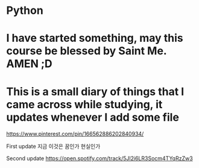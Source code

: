 # Python
# I have started something, may this course be blessed by Saint Me. AMEN ;D
# This is a small diary of things that I came across while studying, it updates whenever I add some file

https://www.pinterest.com/pin/166562886202840934/

First update
지금 이것은
꿈인가 현실인가

Second update
https://open.spotify.com/track/5Jl2i6LR3Socm4TYqRzZw3
